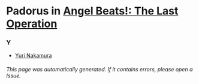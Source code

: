 # Padorus in [Angel Beats!: The Last Operation](https://myanimelist.net/manga/108529/Angel_Beats__The_Last_Operation)

### Y
* [Yuri Nakamura](https://github.com/shadow578/Project-Padoru/blob/master/table-of-contents/characters/YuriNakamura.md)

###### This page was automatically generated. If it contains errors, please open a Issue.
